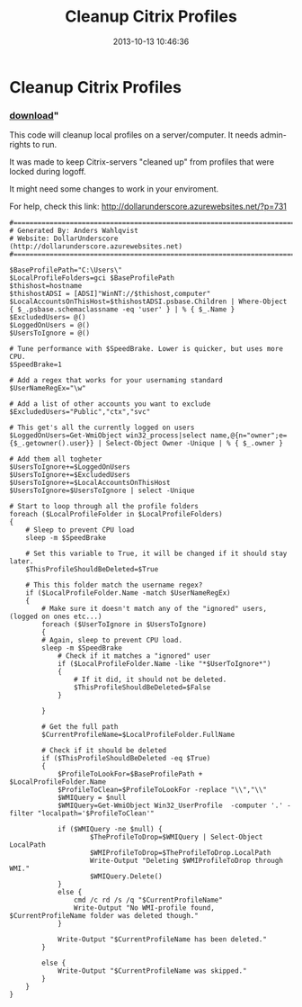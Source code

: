 ﻿---
pid:            4517
parent:         0
children:       
poster:         DollarUnderscore
title:          Cleanup Citrix Profiles
date:           2013-10-13 10:46:36
format:         posh
---

# Cleanup Citrix Profiles

### [download](4517.ps1)"

This code will cleanup local profiles on a server/computer. It needs admin-rights to run.

It was made to keep Citrix-servers "cleaned up" from profiles that were locked during logoff.

It might need some changes to work in your enviroment.

For help, check this link:
http://dollarunderscore.azurewebsites.net/?p=731

```posh
#========================================================================
# Generated By: Anders Wahlqvist
# Website: DollarUnderscore (http://dollarunderscore.azurewebsites.net)
#========================================================================

$BaseProfilePath="C:\Users\"
$LocalProfileFolders=gci $BaseProfilePath
$thishost=hostname
$thishostADSI = [ADSI]"WinNT://$thishost,computer"  
$LocalAccountsOnThisHost=$thishostADSI.psbase.Children | Where-Object { $_.psbase.schemaclassname -eq 'user' } | % { $_.Name }
$ExcludedUsers= @()
$LoggedOnUsers = @()
$UsersToIgnore = @()

# Tune performance with $SpeedBrake. Lower is quicker, but uses more CPU.
$SpeedBrake=1

# Add a regex that works for your usernaming standard
$UserNameRegEx="\w"

# Add a list of other accounts you want to exclude
$ExcludedUsers="Public","ctx","svc"

# This get's all the currently logged on users
$LoggedOnUsers=Get-WmiObject win32_process|select name,@{n="owner";e={$_.getowner().user}} | Select-Object Owner -Unique | % { $_.owner }

# Add them all togheter
$UsersToIgnore+=$LoggedOnUsers
$UsersToIgnore+=$ExcludedUsers
$UsersToIgnore+=$LocalAccountsOnThisHost
$UsersToIgnore=$UsersToIgnore | select -Unique

# Start to loop through all the profile folders
foreach ($LocalProfileFolder in $LocalProfileFolders)
{
    # Sleep to prevent CPU load
	sleep -m $SpeedBrake

    # Set this variable to True, it will be changed if it should stay later.
	$ThisProfileShouldBeDeleted=$True

    # This this folder match the username regex?
	if ($LocalProfileFolder.Name -match $UserNameRegEx)
	{
        # Make sure it doesn't match any of the "ignored" users, (logged on ones etc...)
		foreach ($UserToIgnore in $UsersToIgnore)
		{
        # Again, sleep to prevent CPU load.
		sleep -m $SpeedBrake
            # Check if it matches a "ignored" user
			if ($LocalProfileFolder.Name -like "*$UserToIgnore*")
			{
                # If it did, it should not be deleted.
			    $ThisProfileShouldBeDeleted=$False
			}

		}

        # Get the full path
		$CurrentProfileName=$LocalProfileFolder.FullName

        # Check if it should be deleted
		if ($ThisProfileShouldBeDeleted -eq $True)
		{
		    $ProfileToLookFor=$BaseProfilePath + $LocalProfileFolder.Name
		    $ProfileToClean=$ProfileToLookFor -replace "\\","\\"
		    $WMIQuery = $null
		    $WMIQuery=Get-WmiObject Win32_UserProfile  -computer '.' -filter "localpath='$ProfileToClean'"

			if ($WMIQuery -ne $null) {
    		        $TheProfileToDrop=$WMIQuery | Select-Object LocalPath
	                $WMIProfileToDrop=$TheProfileToDrop.LocalPath
	    	        Write-Output "Deleting $WMIProfileToDrop through WMI."
		            $WMIQuery.Delete()
			}
            else {
                cmd /c rd /s /q "$CurrentProfileName"
                Write-Output "No WMI-profile found, $CurrentProfileName folder was deleted though."
            }
        
    		Write-Output "$CurrentProfileName has been deleted."
		}

		else {
	    	Write-Output "$CurrentProfileName was skipped."
		}
	}
}
```

